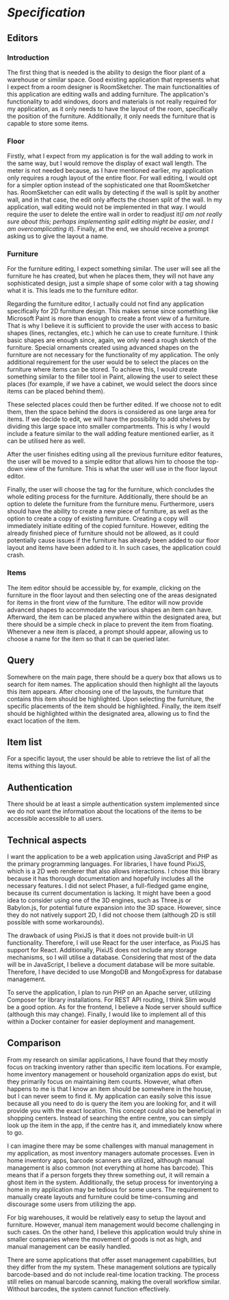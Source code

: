 # _Specification_ #
## **Editors** ##
### **Introduction** ##
The first thing that is needed is the ability to design the floor plant of a warehouse or similar space. Good existing application that represents what I expect from a room designer is RoomSketcher. The main functionalities of this application are editing walls and adding furniture. The application's functionality to add windows, doors and materials is not really required for my application, as it only needs to have the layout of the room, specifically the position of the furniture. Additionally, it only needs the furniture that is capable to store some items. 

### Floor ###
Firstly, what I expect from my application is for the wall adding to work in the same way, but I would remove the display of exact wall length. The meter is not needed because, as I have mentioned earlier, my application only requires a rough layout of the entire floor. For wall editing, I would opt for a simpler option instead of the sophisticated one that RoomSketcher has. RoomSketcher can edit walls by detecting if the wall is split by another wall, and in that case, the edit only affects the chosen split of the wall. In my application, wall editing would not be implemented in that way. I would require the user to delete the entire wall in order to readjust it(_I am not really sure about this; perhaps implementing split editing might be easier, and I am overcomplicating it_). Finally, at the end, we should receive a prompt asking us to give the layout a name.

### Furniture ###
For the furniture editing, I expect something similar. The user will see all the furniture he has created, but when he places them, they will not have any sophisticated design, just a simple shape of some color with a tag showing what it is. This leads me to the furniture editor.

Regarding the furniture editor, I actually could not find any application specifically for 2D furniture design. This makes sense since something like Microsoft Paint is more than enough to create a front view of a furniture. That is why I believe it is sufficient to provide the user with access to  basic shapes (lines, rectangles, etc.) which he can use to create furniture. I think basic shapes are enough since, again, we only need a rough sketch of the furniture. Special ornaments created using advanced shapes on the furniture are not necessary for the functionality of my application. The only additional requirement for the user would be to select the places on the furniture where items can be stored. To achieve this, I would create something similar to the filler tool in Paint, allowing the user to select these places (for example, if we have a cabinet, we  would select the doors since items can be placed behind them). 

These selected places could then be further edited. If we choose not to edit them, then the space behind the doors is considered as one large area for items. If we decide to edit, we will have the possibility to add shelves by dividing this large space into smaller compartments. This is why I would include a feature similar to the wall adding feature mentioned earlier, as it can be utilised here as well.

After the user finishes editing using all the previous furniture editor features, the user will be moved to a simple editor that allows him to choose the top-down view of the furniture. This is what the user will use in the floor layout editor.

Finally, the user will choose the tag for the furniture, which concludes the whole editing process for the furniture. Additionally, there should be an option to delete the furniture from the furniture menu. Furthermore, users should have the ability to create a new piece of furniture, as well as the option to create a copy of existing furniture. Creating a copy will immediately initiate editing of the copied furniture. However, editing the already finished piece of furniture should not be allowed, as it could potentially cause issues if the furniture has already been added to our floor layout and items have been added to it. In such cases, the application could crash.

### Items ###
The item editor should be accessible by, for example, clicking on the furniture in the floor layout and then selecting one of the areas designated for items in the front view of the furniture. The editor will now provide advanced shapes to accommodate the various shapes an item can have. Afterward, the item can be placed anywhere within the designated area, but there should be a simple check in place to prevent the item from floating. Whenever a new item is placed, a prompt should appear, allowing us to choose a name for the item so that it can be queried later.

## Query ##
Somewhere on the main page, there should be a query box that allows us to search for item names. The application should then highlight all the layouts this item appears. After choosing one of the layouts, the furniture that contains this item should be highlighted. Upon selecting the furniture, the specific placements of the item should be highlighted. Finally, the item itself should be highlighted within the designated area, allowing us to find the exact location of the item.

## Item list ##
For a specific layout, the user should be able to retrieve the list of all the items withing this layout.

## Authentication ##
There should be at least a simple authentication system implemented since we do not want the information about the locations of the items to be accessible accessible to all users.

## Technical aspects ##
I want the application to be a web application using JavaScript and PHP as the primary programming languages. For libraries, I have found PixiJS, which is a 2D web renderer that also allows interactions. I chose this library because it has thorough documentation and hopefully includes all the necessary features. I did not select Phaser, a full-fledged game engine, because its current documentation is lacking. It might have been a good idea to consider using one of the 3D engines, such as Three.js or Babylon.js, for potential future expansion into the 3D space. However, since they do not natively support 2D, I did not choose them (although 2D is still possible with some workarounds). 

The drawback of using PixiJS is that it does not provide built-in UI functionality. Therefore, I will use React for the user interface, as PixiJS has support for React. Additionally, PixiJS does not include any storage mechanisms, so I will utilise a database. Considering that most of the data will be in JavaScript, I believe a document database will be more suitable. Therefore, I have decided to use MongoDB and MongoExpress for database management. 

To serve the application, I plan to run PHP on an Apache server, utilizing Composer for library installations. For REST API routing, I think Slim would be a good option. As for the frontend, I believe a Node server should suffice (although this may change). Finally, I would like to implement all of this within a Docker container for easier deployment and management.

## Comparison ##
From my research on similar applications, I have found that they mostly focus on tracking inventory rather than specific item locations. For example, home inventory management or household organization apps do exist, but they primarily focus on maintaining item counts. However, what often happens to me is that I know an item should be somewhere in the house, but I can never seem to find it. My application can easily solve this issue because all you need to do is query the item you are looking for, and it will provide you with the exact location. This concept could also be beneficial in shopping centers. Instead of searching the entire centre, you can simply look up the item in the app, if the centre has it, and immediately know where to go. 

I can imagine there may be some challenges with manual management in my application, as most inventory managers automate processes. Even in home inventory apps, barcode scanners are utilized, although manual management is also common (not everything at home has barcode). This means that if a person forgets they threw something out, it will remain a ghost item in the system. Additionally, the setup process for inventorying a home in my application may be tedious for some users. The requirement to manually create layouts and furniture could be time-consuming and discourage some users from utilizing the app. 

For big warehouses, it would be relatively easy to setup the layout and furniture. However, manual item management would become challenging in such cases. On the other hand, I believe this application would truly shine in smaller companies where the movement of goods is not as high, and manual management can be easily handled.

There are some applications that offer asset management capabilities, but they differ from the my system. These management solutions are typically barcode-based and do not include real-time location tracking. The process still relies on manual barcode scanning, making the overall workflow similar. Without barcodes, the system cannot function effectively.

